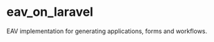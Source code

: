 eav_on_laravel
==============

EAV implementation for generating applications, forms and workflows.

